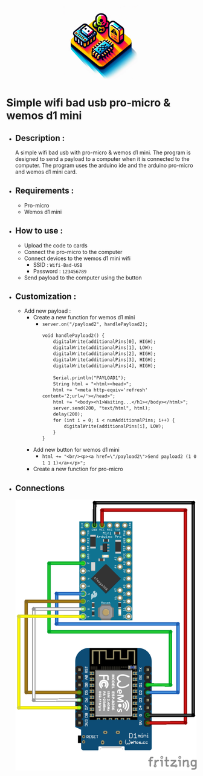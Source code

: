 <p align="center">
    <img src="README_SRC/main_img.png" width="200">
</p>

# Simple wifi bad usb pro-micro & wemos d1 mini

- ## Description :

	A simple wifi bad usb with pro-micro & wemos d1 mini. The program is designed to send a payload to a computer when it is connected to the computer. The program uses the arduino ide and the arduino pro-micro and wemos d1 mini card.

- ## Requirements :
  
  - Pro-micro
  - Wemos d1 mini

- ## How to use :

  - Upload the code to cards
  - Connect the pro-micro to the computer
  - Connect devices to the wemos d1 mini wifi
    - SSID : `Wifi-Bad-USB`
    - Password : `123456789`
  - Send payload to the computer using the button

- ## Customization :

  - Add new payload :
	- Create a new function for wemos d1 mini
    	- `server.on("/payload2", handlePayload2);`
			```
			void handlePayload2() {
				digitalWrite(additionalPins[0], HIGH);
				digitalWrite(additionalPins[1], LOW);
				digitalWrite(additionalPins[2], HIGH);
				digitalWrite(additionalPins[3], HIGH);
				digitalWrite(additionalPins[4], HIGH);
				
				Serial.println("PAYLOAD1");
				String html = "<html><head>";
				html += "<meta http-equiv='refresh' content='2;url=/'></head>";
				html += "<body><h1>Waiting...</h1></body></html>";
				server.send(200, "text/html", html);
				delay(200);
				for (int i = 0; i < numAdditionalPins; i++) {
					digitalWrite(additionalPins[i], LOW);
				}
			}
			```
	- Add new button for wemos d1 mini
		- `html += "<br/><p><a href=\"/payload2\">Send payload2 (1 0 1 1 1)</a></p>";`
	- Create a new function for pro-micro

- ## Connections

	<p align="center">
		<img src="README_SRC/Sketch.png" width="500">
	</p>